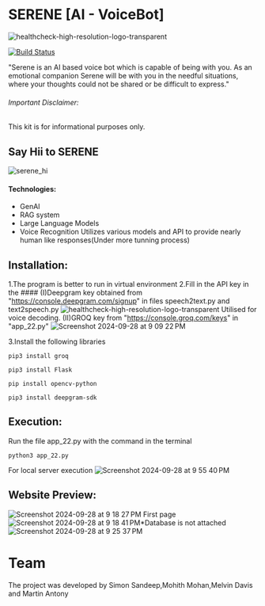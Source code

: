 # SERENE [AI - VoiceBot]


![healthcheck-high-resolution-logo-transparent](https://github.com/user-attachments/assets/72227b62-ab33-4773-a742-45da3077c3ee)

[![Build Status](https://travis-ci.org/joemccann/dillinger.svg?branch=master)](https://travis-ci.org/joemccann/dillinger)


 "Serene is an AI based voice bot which is capable of being with you. As an emotional companion Serene  will be with you in the needful situations, where your thoughts could not be shared or be difficult to express."
###### Important Disclaimer:

This kit is for informational purposes only.
## Say Hii to SERENE 
![serene_hi](https://github.com/user-attachments/assets/e00d4d37-f764-4abc-a03e-4e43981b7a3d)

#### Technologies:

- GenAI
- RAG system
- Large Language Models
- Voice Recognition
Utilizes various models and API to  provide nearly human like responses(Under more tunning process)




## Installation:

1.The program is better to run in virtual environment
2.Fill in the API key in the ####
    (I)Deepgram key obtained from "https://console.deepgram.com/signup" in files speech2text.py and text2speech.py 
    ![healthcheck-high-resolution-logo-transparent](https://github.com/user-attachments/assets/1c91b3ad-3d95-4d8a-95fb-2d9bafd058cd)
    Utilised for voice decoding.
    (II)GROQ key from "https://console.groq.com/keys" in "app_22.py"
    ![Screenshot 2024-09-28 at 9 09 22 PM](https://github.com/user-attachments/assets/68145772-fa2a-498f-b46a-dea1960f1371)
    
3.Install the following libraries

```
pip3 install groq
```
```
pip3 install Flask
```
```
pip install opencv-python
```
```
pip3 install deepgram-sdk
```


## Execution:
Run the file app_22.py with the command  in the terminal
```
python3 app_22.py
```
For local server execution
![Screenshot 2024-09-28 at 9 55 40 PM](https://github.com/user-attachments/assets/a412d0d7-3566-4543-9fb5-6be453085248)
## Website Preview:
![Screenshot 2024-09-28 at 9 18 27 PM](https://github.com/user-attachments/assets/095b9bf7-1b7a-4833-b6ad-ac42b7dfb1e3)
First page
![Screenshot 2024-09-28 at 9 18 41 PM](https://github.com/user-attachments/assets/c3d6cf49-53d2-4736-bf8c-346b3d189db0)*Database is not attached
![Screenshot 2024-09-28 at 9 25 37 PM](https://github.com/user-attachments/assets/19be914b-d6a9-4001-a47b-f9931b76fc0a)

# Team
The project was developed by Simon Sandeep,Mohith Mohan,Melvin Davis and Martin Antony








